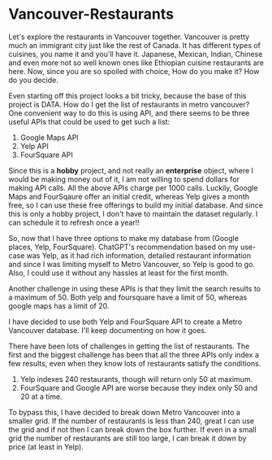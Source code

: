 # Vancouver-Restaurants
Let's explore the restaurants in Vancouver together.
Vancouver is pretty much an immigrant city just like the rest of Canada. It has different types of cuisines, you name it and you'll have it. Japanese, Mexican, Indian, Chinese and even more not so well known ones like Ethiopian cuisine restaurants are here. Now, since you are so spoiled with choice, How do you make it? How do you decide. 

Even starting off this project looks a bit tricky, because the base of this project is DATA. How do I get the list of restaurants in metro vancouver? One convenient way to do this is using API, and there seems to be three useful APIs that could be used to get such a list:

1. Google Maps API
2. Yelp API
3. FourSquare API

Since this is a **hobby** project, and not really an **enterprise** object, where I would be making money out of it, I am not willing to spend dollars for making API calls. All the above APIs charge per 1000 calls. Luckily, Google Maps and FourSqaure offer an initial credit, whereas Yelp gives a month free, so I can use these free offerings to build my initial database. And since this is only a hobby project, I don't have to maintain the dataset regularly. I can schedule it to refresh once a year!!

So, now that I have three options to make my database from (Google places, Yelp, FourSquare). ChatGPT's recommendation based on my use-case was Yelp, as it had rich information, detailed restaurant information and since I was limiting myself to Metro Vancouver, so Yelp is good to go. Also, I could use it without any hassles at least for the first month. 

Another challenge in using these APIs is that they limit the search results to a maximum of 50. Both yelp and foursquare have a limit of 50, whereas google maps has a limit of 20. 

I have decided to use both Yelp and FourSquare API to create a Metro Vancouver database. I'll keep documenting on how it goes.

There have been lots of challenges in getting the list of restaurants. The first and the biggest challenge has been that all the three APIs only index a few results, even when they know lots of restaurants satisfy the conditions. 
1. Yelp indexes 240 restaurants, though will return only 50 at maximum.
2. FourSquare and Google API are worse because they index only 50 and 20 at a time.

To bypass this, I have decided to break down Metro Vancouver into a smaller grid. If the number of restaurants is less than 240, great I can use the grid and if not then I can break down the box further. If even in a small grid the number of restaurants are still too large, I can break it down by price (at least in Yelp).

